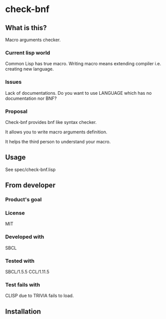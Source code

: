 # check-bnf
## What is this?
Macro arguments checker.

### Current lisp world
Common Lisp has true macro.
Writing macro means extending compiler i.e. creating new language.

### Issues
Lack of documentations.
Do you want to use LANGUAGE which has no documentation nor BNF?

### Proposal
Check-bnf provides bnf like syntax checker.

It allows you to write macro arguments definition.

It helps the third person to understand your macro.

## Usage
See spec/check-bnf.lisp

## From developer

### Product's goal

### License
MIT

### Developed with
SBCL

### Tested with
SBCL/1.5.5
CCL/1.11.5

### Test fails with
CLISP due to TRIVIA fails to load.

## Installation

